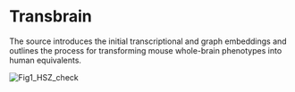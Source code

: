 # Transbrain

The source introduces the initial transcriptional and graph embeddings and outlines the process for transforming mouse whole-brain phenotypes into human equivalents.

![Fig1_HSZ_check](https://github.com/user-attachments/assets/da7ebcf1-43ad-4ca3-a6c4-95cbbe654891)


